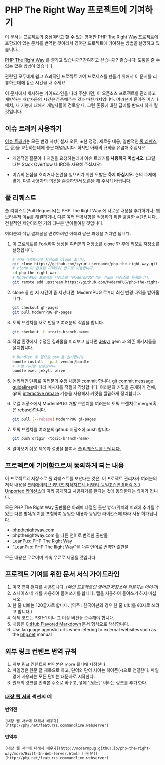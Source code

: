 # PHP The Right Way 프로젝트에 기여하기

이 문서는 프로젝트의 중심이라고 할 수 있는 영어판 PHP The Right Way 프로젝트에
포함되어 있는 문서를 번역한 것이라서 영어판 프로젝트에 기여하는 방법을 설명하고 있습니다.

[PHP The Right Way](http://phptherightway.com) 를 즐기고 있습니까?
참여하고 싶습니까? 좋습니다! 도움을 줄 수 있는 많은 방법이 있습니다.

관련된 모두에게 쉽고 효과적인 프로젝트 기여 프로세스를 만들기 위해서 이 문서를 리뷰하는데에
잠깐 시간을 내 주세요.

이 문서에서 제시하는 가이드라인을 따라 주신다면, 이 오픈소스 프로젝트를 관리하고 개발하는 개발자들의
시간을 존중해주는 것과 마찬가지입니다. 여러분이 올려준 이슈나 패치, 새 기능에 대해서 개발자들이
검토할 때, 그런 존중에 대한 답례를 반드시 하게 될 것입니다.


## 이슈 트래커 사용하기

[이슈 트래커](https://github.com/codeguy/php-the-right-way/issues)는 모든 
변경 사항( 철자 오류, 표현 정정, 새로운 내용, 일반적인 [풀 리퀘스트](#pull-requests) 등)을
교환하는데에 좋은 채널입니다. 하지만 아래의 규칙을 유념해 주십시오.

* 개인적인 질문이나 지원을 요청하는데에 이슈 트래커를 **사용하지 마십시오**. (그럴 때는 
  [Stack Overflow](http://stackoverflow.com/questions/tagged/php) 나 
  IRC를 사용해 주십시오)

* 이슈의 논점을 흐리거나 논란을 일으키기 위한 도발은 **하지 마십시오**. 논의 주제에 맞게, 
  다른 사용자의 의견을 존중하면서 토론을 해 주시기 바랍니다.


<a name="pull-requests"></a>
## 풀 리퀘스트

풀 리퀘스트(Pull Requests)는 PHP The Right Way 에 새로운 내용을 추가하거나,
웹 브라우저 이슈를 해결하거나, 다른 여러 변경사항을 적용하기 위한 훌륭한 수단입니다.
건설적인 제안이라면 거의 대부분 받아들여질 것입니다.

여러분의 작업 결과물을 반영하려면 아래와 같은 과정을 거치면 됩니다.

1. 이 프로젝트를 [Fork](http://help.github.com/fork-a-repo/)하여 생성된 여러분의
   저장소를 clone 한 후에 리모트 저장소를 설정합니다.

   ```bash
   # 현재 디렉토리에 저장소를 clone 합니다.
   git clone https://github.com/<your-username>/php-the-right-way.git
   # clone 이 완료된 디렉토리 안으로 이동합니다.
   cd php-the-right-way
   # ModernPUG 프로젝트 저장소를 "ModernPUG"라는 리모트 저장소로 등록합니다.
   git remote add upstream https://github.com/ModernPUG/php-the-right-way.git
   ```

2. clone 을 한 지 시간이 좀 지났다면, ModernPUG 로부터 최신 변경 내역을 받아옵니다.

   ```bash
   git checkout gh-pages
   git pull ModernPUG gh-pages
   ```

3. 토픽 브랜치를 새로 만들고 여러분의 작업을 합니다.

   ```bash
   git checkout -b <topic-branch-name>
   ```

4. 작업 환경에서 수정된 결과물을 미리보고 싶다면 
   [Jekyll](https://github.com/mojombo/jekyll/) gem 과 의존 패키지들을 설치합니다.

    ```bash
    # Bundler 로 필요한 gem 을 설치합니다.
    bundle install --path vendor/bundle
    # 로컬 서버를 실행합니다.
    bundle exec jekyll serve
    ```

5. 논리적인 단위로 여러분의 수정 내용을 commit 합니다. [git commit
   message guidelines](http://tbaggery.com/2008/04/19/a-note-about-git-commit-messages.html)에 따라 메시지를 적절히 작성합니다. 여러분의 커밋을 공개하기 전에, 
   git의 [interactive rebase](https://help.github.com/articles/interactive-rebase) 기능을 사용해서 커밋을 깔끔하게 정리합니다.

6. 로컬 저장소에서 ModernPUG 개발 브랜치를 여러분의 토픽 브랜치로 merge(혹은 rebase)합니다.

   ```bash
   git pull [--rebase] ModernPUG gh-pages
   ```

7. 토픽 브랜치를 여러분의 github 저장소에 push 합니다.

   ```bash
   git push origin <topic-branch-name>
   ```

8. 알아보기 쉬운 제목과 설명을 붙여서 [풀 리퀘스트를 보냅니다.](https://help.github.com/articles/using-pull-requests/)

## 프로젝트에 기여함으로써 동의하게 되는 내용

이 프로젝트의 저장소로 풀 리퀘스트를 보낸다는 것은, 이 프로젝트 관리자가 여러분의 저작 내용을
[크리에이티브 커먼즈 저작자표시-비영리-동일조건변경허락 3.0 Unported 라이선스](http://creativecommons.org/licenses/by-nc-sa/3.0/deed.ko)에 따라
공개하고 사용허가를 한다는 것에 동의한다는 의미가 됩니다.

모든 PHP The Right Way 출판물은 아래에 나열된 출판 방식/위치와 미래에 추가될 수 있는
다른 방식/위치를 포함하여 동일한 내용과 동일한 라이선스에 따라 사용 허가됩니다. 

* [phptherightway.com](http://phptherightway.com)
* phptherightway.com 을 다른 언어로 번역한 출판물
* [LeanPub: PHP The Right Way](https://leanpub.com/phptherightway/)
* "LeanPub: PHP The Right Way"을 다른 언어로 번역한 출판물

모든 내용은 무료이며 계속 무료로 제공될 것입니다.

## 프로젝트 기여를 위한 문서 서식 가이드라인

1. 미국 영어 철자를 사용합니다. (*메인 프로젝트인 영어판 저장소에 적용되는 이야기*)
2. 스페이스 네 개를 사용하여 들여쓰기를 합니다. 탭을 사용하여 들여쓰기 하지 마십시오.
3. 한 줄 너비는 120글자로 합니다. (역주 : 한국어판의 경우 한 줄 너비를 60자로 쓰려고 합니다.)
4. 예제 코드는 PSR-1 이나 그 이상 버전을 준수해야 합니다.
5. 내용은 [GitHub Flavored Markdown](http://github.github.com/github-flavored-markdown/) 문서 형식으로 작성합니다.
6. Use language agnostic urls when refering to external websites such as the [php.net](http://php.net/urlhowto.php) manual

## 외부 링크 컨텐트 번역 규칙

1. 외부 링크 컨텐트의 번역본은 more 폴더에 저장한다.
2. 파일명은 원문 글 제목으로 하고, 단어와 단어 사이는 하이픈(-)으로 연결한다. 파일명에 사용되는 모든 단어는 대문자로 시작한다.
3. 원래의 링크를 번역본 주소로 바꾸고, 옆에 '[원문]' 이라는 링크를 추가 한다.


### [내장 웹 서버](http://modernpug.github.io/php-the-right-way/#builtin_web_server) 섹션의 예
#### 번역전
````
[내장 웹 서버에 대해서 배우기](http://php.net/features.commandline.webserver)
````


#### 번역후
````
[내장 웹 서버에 대해서 배우기](http://modernpug.github.io/php-the-right-way/more/Built-In-Web-Server.html) [[원문]](http://php.net/features.commandline.webserver)
````

